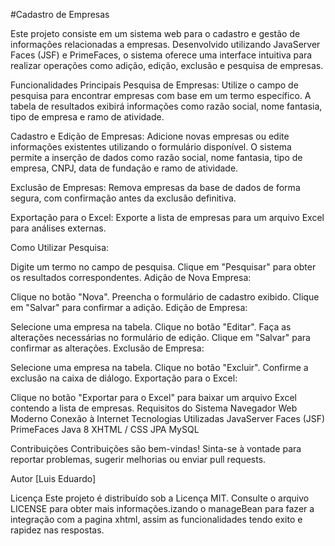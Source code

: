 #Cadastro de Empresas

Este projeto consiste em um sistema web para o cadastro e gestão de informações relacionadas a empresas. Desenvolvido utilizando JavaServer Faces (JSF) e PrimeFaces, o sistema oferece uma interface intuitiva para realizar operações como adição, edição, exclusão e pesquisa de empresas.

Funcionalidades Principais
Pesquisa de Empresas: Utilize o campo de pesquisa para encontrar empresas com base em um termo específico. A tabela de resultados exibirá informações como razão social, nome fantasia, tipo de empresa e ramo de atividade.

Cadastro e Edição de Empresas: Adicione novas empresas ou edite informações existentes utilizando o formulário disponível. O sistema permite a inserção de dados como razão social, nome fantasia, tipo de empresa, CNPJ, data de fundação e ramo de atividade.

Exclusão de Empresas: Remova empresas da base de dados de forma segura, com confirmação antes da exclusão definitiva.

Exportação para o Excel: Exporte a lista de empresas para um arquivo Excel para análises externas.

Como Utilizar
Pesquisa:

Digite um termo no campo de pesquisa.
Clique em "Pesquisar" para obter os resultados correspondentes.
Adição de Nova Empresa:

Clique no botão "Nova".
Preencha o formulário de cadastro exibido.
Clique em "Salvar" para confirmar a adição.
Edição de Empresa:

Selecione uma empresa na tabela.
Clique no botão "Editar".
Faça as alterações necessárias no formulário de edição.
Clique em "Salvar" para confirmar as alterações.
Exclusão de Empresa:

Selecione uma empresa na tabela.
Clique no botão "Excluir".
Confirme a exclusão na caixa de diálogo.
Exportação para o Excel:

Clique no botão "Exportar para o Excel" para baixar um arquivo Excel contendo a lista de empresas.
Requisitos do Sistema
Navegador Web Moderno
Conexão à Internet
Tecnologias Utilizadas
JavaServer Faces (JSF)
PrimeFaces
Java 8 
XHTML / CSS
JPA
MySQL

Contribuições
Contribuições são bem-vindas! Sinta-se à vontade para reportar problemas, sugerir melhorias ou enviar pull requests.

Autor
[Luis Eduardo]

Licença
Este projeto é distribuído sob a Licença MIT. Consulte o arquivo LICENSE para obter mais informações.izando o manageBean para fazer a integração com a pagina xhtml, assim as funcionalidades tendo exito e rapidez nas respostas.
